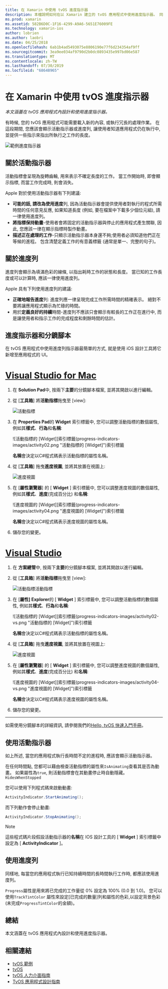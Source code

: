 ```yaml
---
title: 在 Xamarin 中使用 tvOS 進度指示器
description: 本檔說明如何在以 Xamarin 建立的 tvOS 應用程式中使用進度指示器。 同時討論進度列和活動指示器。
ms.prod: xamarin
ms.assetid: 582B6D0C-1F16-4299-A9A6-5651E76009FE
ms.technology: xamarin-ios
author: lobrien
ms.author: laobri
ms.date: 04/25/2018
ms.openlocfilehash: 6ab1b4ad5493075e8806190e77f6d234354af9ff
ms.sourcegitcommit: 3ea9ee034af9790d2b0dc0893435e997bd06e587
ms.translationtype: MT
ms.contentlocale: zh-TW
ms.lasthandoff: 07/30/2019
ms.locfileid: "68648965"
---
```

# <a name="working-with-tvos-progress-indicators-in-xamarin"></a>在 Xamarin 中使用 tvOS 進度指示器

_本文涵蓋在 tvOS 應用程式內設計和使用進度指示器。_

有時候, 您的 tvOS 應用程式可能需要載入新的內容, 或執行冗長的處理作業。 在這段期間, 您應該會顯示活動指示器或進度列, 讓使用者知道應用程式仍在執行中, 並提供一些指示來指出所執行之工作的長度。

![範例進度指示器](progress-indicators-images/intro01.png "範例進度指示器")

## <a name="about-activity-indicators"></a>關於活動指示器

活動指標會呈現為旋轉齒輪, 用來表示不確定長度的工作。 當工作開始時, 即會顯示指標, 而當工作完成時, 則會消失。

Apple 對於使用活動指示器有下列建議:

- **可能的話, 請改為使用進度**列, 因為活動指示器會提供使用者對執行的程式所需時間的任何意見反應, 如果知道長度 (例如, 要在檔案中下載多少個位元組), 請一律使用進度列。
- **將指標保持動畫**-使用者會將固定的活動指示器與停止的應用程式產生關聯, 因此, 您應該一律在顯示指標時製作動畫。
- **描述正在處理的工作**-只顯示活動指示器本身還不夠;使用者必須知道他們正在等候的進程。 包含清楚定義工作的有意義標籤 (通常是單一、完整的句子)。

## <a name="about-progress-bars"></a>關於進度列

進度列會顯示為填滿色彩的線條, 以指出耗時工作的狀態和長度。 當已知的工作長度或可以計算時, 應該一律使用進度列。

Apple 具有下列使用進度列的建議:

- **正確地報告進度**列: 進度列應一律呈現完成工作所需時間的精確表示。 絕對不要將讓應用程式顯示為忙碌的時間。
- 用於**定義良好的持續**時間-進度列不應該只會顯示有較長的工作正在進行中, 而是讓使用者和指示工作的完成程度和剩餘時間的估計。

## <a name="progress-indicators-and-storyboards"></a>進度指示器和分鏡腳本

在 tvOS 應用程式中使用進度列指示器最簡單的方式, 就是使用 iOS 設計工具將它新增至應用程式的 UI。

# <a name="visual-studio-for-mactabmacos"></a>[Visual Studio for Mac](#tab/macos)
    
1. 在  **Solution Pad**中, 按兩下**主要**的分鏡腳本檔案, 並將其開啟以進行編輯。

2. 從 [**工具箱**] 將**活動指標**拖曳至 [view]: 

    ![活動指標](progress-indicators-images/activity01.png "活動指標")

3. 在  **Properties Pad**的  **Widget**  索引標籤中, 您可以調整活動指標的數個屬性, 例如其**樣式**、**行為**和**名稱**: 

    ![活動指標的 [Widget]]索引標籤(progress-indicators-images/activity02.png "活動指標的 [Widget]")索引標籤
    
    **名稱**會決定以C#程式碼表示活動指標的屬性名稱。

4. 從 [**工具箱**] 拖曳**進度視圖**, 並將其放置在視圖上: 

    ![進度視圖](progress-indicators-images/activity03.png "進度視圖")

5. 在 [**屬性瀏覽器**] 的 [ **Widget** ] 索引標籤中, 您可以調整進度視圖的數個屬性, 例如其**樣式**、**進度**(完成百分比) 和**名稱**: 

    ![進度視圖的 [Widget]]索引標籤(progress-indicators-images/activity04.png "進度視圖的 [Widget]")索引標籤
    
    **名稱**會決定以C#程式碼表示進度視圖的屬性名稱。

6. 儲存您的變更。

# <a name="visual-studiotabwindows"></a>[Visual Studio](#tab/windows)
    
1. 在 **方案總管**中, 按兩下**主要**的分鏡腳本檔案, 並將其開啟以進行編輯。

2. 從 [**工具箱**] 將**活動指標**拖曳至 [view]: 

    ![活動指標活動指標](progress-indicators-images/activity01-vs.png
    "")

3. 在 [**屬性] Explorer**的 [ **Widget** ] 索引標籤中, 您可以調整活動指標的數個屬性, 例如其**樣式**、**行為**和**名稱**: 

    ![活動指標的 [Widget]]索引標籤(progress-indicators-images/activity02-vs.png "活動指標的 [Widget]")索引標籤

    **名稱**會決定以C#程式碼表示活動指標的屬性名稱。

4. 從 [**工具箱**] 拖曳**進度視圖**, 並將其放置在視圖上: 

   ![進度視圖](progress-indicators-images/activity03-vs.png "進度視圖")

5. 在 [**屬性瀏覽器**] 的 [ **Widget** ] 索引標籤中, 您可以調整進度視圖的數個屬性, 例如其**樣式**、**進度**(完成百分比) 和**名稱**: 

    ![進度視圖的 [Widget]]索引標籤(progress-indicators-images/activity04-vs.png "進度視圖的 [Widget]")索引標籤
    
    **名稱**會決定以C#程式碼表示進度視圖的屬性名稱。

6. 儲存您的變更。

-----

如需使用分鏡腳本的詳細資訊, 請參閱我們的[Hello, tvOS 快速入門手冊](~/ios/tvos/get-started/hello-tvos.md)。 

## <a name="working-with-activity-indicators"></a>使用活動指示器

如上所述, 當您的應用程式執行長時間不定的進程時, 應該會顯示活動指示器。

在任何時間點, 您都可以藉由檢查活動指標的屬性來`IsAnimating`查看其是否為動畫。 如果屬性為`true`, 則活動指標會在其動畫停止時自動隱藏。 `HidesWhenStopped`

您可以使用下列程式碼來啟動動畫: 

```csharp
ActivityIndicator.StartAnimating();
```

而下列動作會停止動畫:

```csharp
ActivityIndicator.StopAnimating();
```

> [!NOTE]
> 這些程式碼片段假設活動指示器的**名稱**在 IOS 設計工具的 [ **Widget** ] 索引標籤中設定為 [ **ActivityIndicator** ]。

## <a name="working-with-progress-bars"></a>使用進度列

同樣地, 每當您的應用程式執行已知持續時間的長時間執行工作時, 都應該使用進度列。 

`Progress`屬性是用來將已完成的工作量從 0% 設定為 100% (0.0 到 1.0)。 您可以使用`TrackTintColor` 屬性來設定[已完成的數量]列和屬性的色彩,以設定背景色彩(未完成`ProgressTintColor`的金額)。

## <a name="summary"></a>總結

本文涵蓋在 tvOS 應用程式內設計和使用進度指示器。

## <a name="related-links"></a>相關連結

- [tvOS 範例](https://docs.microsoft.com/samples/browse/?products=xamarin&term=Xamarin.iOS+tvOS)
- [tvOS](https://developer.apple.com/tvos/)
- [tvOS 人力介面指南](https://developer.apple.com/tvos/human-interface-guidelines/)
- [TvOS 應用程式設計指南](https://developer.apple.com/library/prerelease/tvos/documentation/General/Conceptual/AppleTV_PG/)
